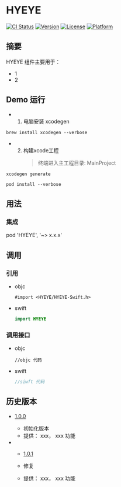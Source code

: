 # HYEYE

[![CI Status](https://img.shields.io/travis/stephenchen/HYEYE.svg?style=flat)](https://travis-ci.org/stephenchen/HYEYE)
[![Version](https://img.shields.io/cocoapods/v/HYEYE.svg?style=flat)](https://cocoapods.org/pods/HYEYE)
[![License](https://img.shields.io/cocoapods/l/HYEYE.svg?style=flat)](https://github.com/stephenchen/HYEYE/blob/701ff106db3caa805f9dab12df7749c03c889c47/LICENSE)
[![Platform](https://img.shields.io/cocoapods/p/HYEYE.svg?style=flat)](https://cocoapods.org/pods/HYEYE)

## 摘要

HYEYE 组件主要用于：

- 1
- 2

## Demo 运行

- 1. 电脑安装 xcodegen

```shell
brew install xcodegen --verbose
```

- 2. 构建xcode工程
     > 终端进入主工程目录: MainProject

```shell
xcodegen generate

pod install --verbose
```

## 用法

### 集成

pod 'HYEYE', '~> x.x.x'

## 调用

### 引用

- objc

  ```objc
  #import <HYEYE/HYEYE-Swift.h>
  ```

- swift

  ```swift
  import HYEYE
  ```

### 调用接口

- objc

  ```objc
  //objc 代码
  ```

- swift

  ```swift
  //siwft 代码
  ```

## 历史版本

- [1.0.0](http://github/stephenchen/HYEYE/tag/1.0.0)

  - 初始化版本
  - 提供： xxx， xxx 功能

- - [1.0.1](http://github/stephenchen/HYEYE/tag/1.0.1)

  - 修复
  - 提供： xxx， xxx 功能

